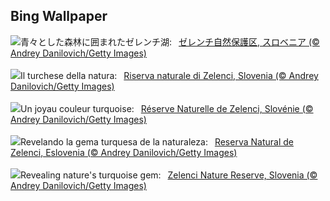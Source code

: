 ## Bing Wallpaper
![](https://www.bing.com/th?id=OHR.ZelenciSprings_JA-JP9838460197_UHD.jpg&w=1000)青々とした森林に囲まれたゼレンチ湖:&nbsp;&ensp;[ゼレンチ自然保護区, スロベニア (© Andrey Danilovich/Getty Images)](https://www.bing.com/th?id=OHR.ZelenciSprings_JA-JP9838460197_UHD.jpg)
<br><br/>
![](https://www.bing.com/th?id=OHR.ZelenciSprings_IT-IT8957946104_UHD.jpg&w=1000)Il turchese della natura:&nbsp;&ensp;[Riserva naturale di Zelenci, Slovenia (© Andrey Danilovich/Getty Images)](https://www.bing.com/th?id=OHR.ZelenciSprings_IT-IT8957946104_UHD.jpg)
<br><br/>
![](https://www.bing.com/th?id=OHR.ZelenciSprings_FR-FR0997298659_UHD.jpg&w=1000)Un joyau couleur turquoise:&nbsp;&ensp;[Réserve Naturelle de Zelenci, Slovénie (© Andrey Danilovich/Getty Images)](https://www.bing.com/th?id=OHR.ZelenciSprings_FR-FR0997298659_UHD.jpg)
<br><br/>
![](https://www.bing.com/th?id=OHR.ZelenciSprings_ES-ES4174854094_UHD.jpg&w=1000)Revelando la gema turquesa de la naturaleza:&nbsp;&ensp;[Reserva Natural de Zelenci, Eslovenia (© Andrey Danilovich/Getty Images)](https://www.bing.com/th?id=OHR.ZelenciSprings_ES-ES4174854094_UHD.jpg)
<br><br/>
![](https://www.bing.com/th?id=OHR.ZelenciSprings_EN-GB9091067954_UHD.jpg&w=1000)Revealing nature's turquoise gem:&nbsp;&ensp;[Zelenci Nature Reserve, Slovenia (© Andrey Danilovich/Getty Images)](https://www.bing.com/th?id=OHR.ZelenciSprings_EN-GB9091067954_UHD.jpg)
<br><br/>
